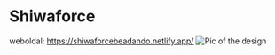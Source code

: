 # Shiwaforce
weboldal: https://shiwaforcebeadando.netlify.app/
![Pic of the design](https://github.com/patakiIstvan/interju/blob/master/assets/design.png?raw=true)